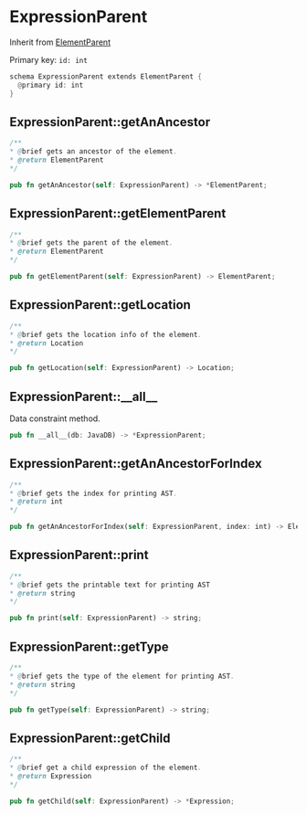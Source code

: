 # ExpressionParent

Inherit from [ElementParent](./ElementParent.md)

Primary key: `id: int`

```rust
schema ExpressionParent extends ElementParent {
  @primary id: int
}
```
## ExpressionParent::getAnAncestor

```java
/**
* @brief gets an ancestor of the element.
* @return ElementParent 
*/
```
```rust
pub fn getAnAncestor(self: ExpressionParent) -> *ElementParent;
```
## ExpressionParent::getElementParent

```java
/**
* @brief gets the parent of the element.
* @return ElementParent 
*/
```
```rust
pub fn getElementParent(self: ExpressionParent) -> ElementParent;
```
## ExpressionParent::getLocation

```java
/**
* @brief gets the location info of the element.
* @return Location 
*/
```
```rust
pub fn getLocation(self: ExpressionParent) -> Location;
```
## ExpressionParent::\_\_all\_\_

Data constraint method.

```rust
pub fn __all__(db: JavaDB) -> *ExpressionParent;
```
## ExpressionParent::getAnAncestorForIndex

```java
/**
* @brief gets the index for printing AST.
* @return int 
*/
```
```rust
pub fn getAnAncestorForIndex(self: ExpressionParent, index: int) -> ElementParent;
```
## ExpressionParent::print

```java
/**
* @brief gets the printable text for printing AST
* @return string 
*/
```
```rust
pub fn print(self: ExpressionParent) -> string;
```
## ExpressionParent::getType

```java
/**
* @brief gets the type of the element for printing AST.
* @return string 
*/
```
```rust
pub fn getType(self: ExpressionParent) -> string;
```
## ExpressionParent::getChild

```java
/**
* @brief get a child expression of the element. 
* @return Expression 
*/
```
```rust
pub fn getChild(self: ExpressionParent) -> *Expression;
```
